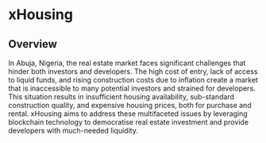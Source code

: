 # xHousing

## Overview

In Abuja, Nigeria, the real estate market faces significant challenges that hinder both investors and developers. The high cost of entry, lack of access to liquid funds, and rising construction costs due to inflation create a market that is inaccessible to many potential investors and strained for developers. This situation results in insufficient housing availability, sub-standard construction quality, and expensive housing prices, both for purchase and rental. xHousing aims to address these multifaceted issues by leveraging blockchain technology to democratise real estate investment and provide developers with much-needed liquidity.